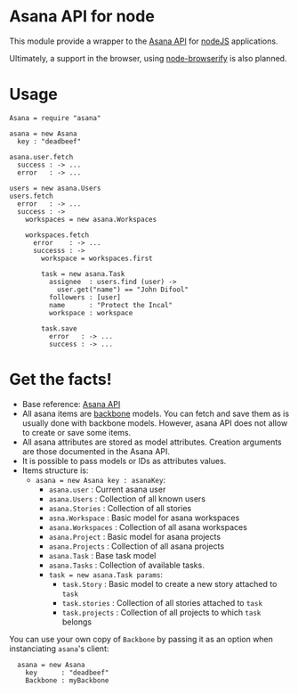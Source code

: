 Asana API for node
==================

This module provide a wrapper to the [Asana API](http://developer.asana.com/documentation/) 
for [nodeJS](http://nodejs.org/) applications.

Ultimately, a support in the browser, using [node-browserify](https://github.com/substack/node-browserify)
is also planned.

Usage
=====

```
Asana = require "asana"

asana = new Asana
  key : "deadbeef"

asana.user.fetch
  success : -> ...
  error   : -> ...

users = new asana.Users
users.fetch
  error   : -> ...
  success : -> 
    workspaces = new asana.Workspaces

    workspaces.fetch
      error    : -> ...
      successs : ->
        workspace = workspaces.first 

        task = new asana.Task
          assignee  : users.find (user) ->
            user.get("name") == "John Difool"
          followers : [user]
          name      : "Protect the Incal"
          workspace : workspace

        task.save
          error   : -> ...
          success : -> ...
```

Get the facts!
==============

* Base reference: [Asana API](http://developer.asana.com/documentation/)
* All asana items are [backbone](http://documentcloud.github.com/backbone/) models.
  You can fetch and save them as is usually done with backbone models. However, asana
  API does not allow to create or save some items.
* All asana attributes are stored as model attributes. Creation arguments are those
  documented in the Asana API.
* It is possible to pass models or IDs as attributes values. 
* Items structure is:
    * `asana = new Asana key : asanaKey`:
        * `asana.user` : Current asana user
        * `asana.Users` : Collection of all known users
        * `asana.Stories` : Collection of all stories
        * `asna.Workspace` : Basic model for asana workspaces
        * `asana.Workspaces` : Collection of all asana workspaces
        * `asana.Project` : Basic model for asana projects
        * `asana.Projects` : Collection of all asana projects
        * `asana.Task` : Base task model
        * `asana.Tasks` : Collection of available tasks. 
        * `task = new asana.Task params`: 
            * `task.Story` : Basic model to create a new story attached to
                            `task`
            * `task.stories` : Collection of all stories attached to `task`
            * `task.projects` : Collection of all projects to which `task` belongs

You can use your own copy of `Backbone` by passing it as an option
when instanciating `asana`'s client:
```
  asana = new Asana
    key      : "deadbeef"
    Backbone : myBackbone
```
